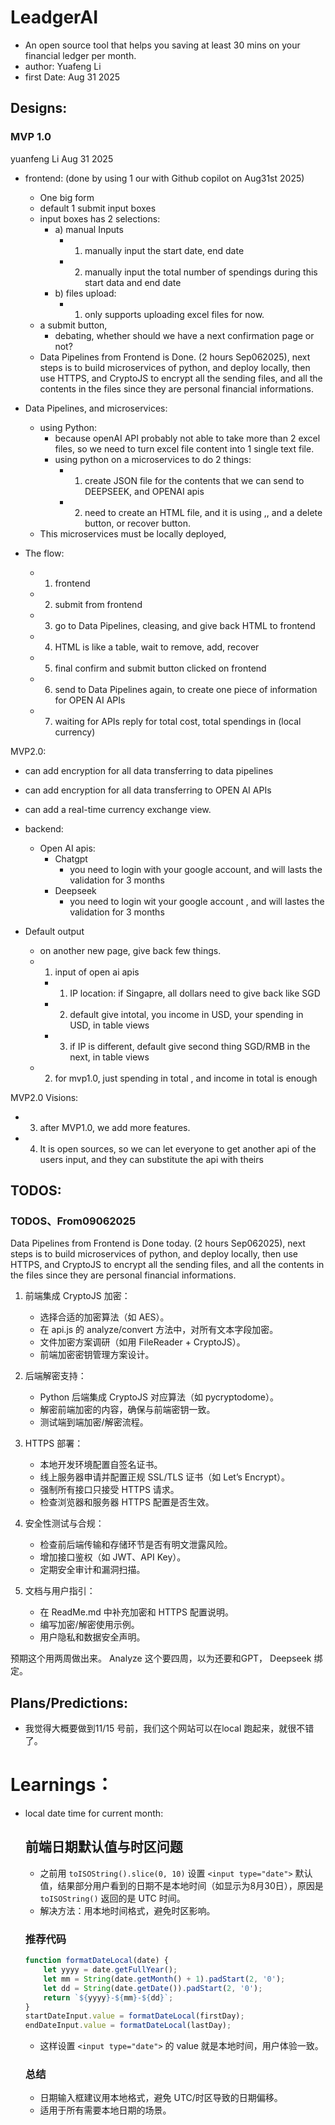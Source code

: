 # LeadgerAI
- An open source tool that helps you saving at least 30 mins on your financial ledger per month. 
- author: Yuafeng Li
- first Date: Aug 31 2025



## Designs: 

### MVP 1.0 
yuanfeng Li
Aug 31 2025

- frontend: (done by using 1 our with Github copilot on Aug31st 2025)
  - One big form
  - default 1 submit input boxes
  - input boxes has 2 selections: 
    - a) manual Inputs
      - 1. manually input the start date, end date
      - 2. manually input the total number of spendings during this start data and end date
    - b) files upload:
      - 1. only supports uploading excel files for now.
  - a submit button, 
    - debating, whether should we have a next confirmation page or not?
  - Data Pipelines from Frontend is Done. (2 hours Sep062025), next steps is to build microservices of python, and deploy locally, then use HTTPS, and CryptoJS to encrypt all the sending files, and all the contents in the files since they are personal financial informations.


- Data Pipelines, and microservices: 
  - using Python:  
    - because openAI API probably not able to take more than 2 excel files, so we need to turn excel file content into 1 single text file. 
    - using python on a microservices to do 2 things: 
      - 1) create JSON file for the contents that we can send to DEEPSEEK, and OPENAI apis
      - 2) need to create an HTML file, and it is using <td>,<tr>, and a delete button, or recover button.
  - This microservices must be locally deployed, 


- The flow: 
  - 1) frontend
  - 2) submit from frontend
  - 3) go to Data Pipelines, cleasing, and give back HTML to frontend
  - 4) HTML is like a table, wait to remove, add, recover
  - 5) final confirm and submit button clicked on frontend
  - 6) send to Data Pipelines again, to create one piece of information for OPEN AI APIs
  - 7) waiting for APIs reply for total cost, total spendings in (local currency)


MVP2.0: 
- can add encryption for all data transferring to data pipelines
- can add encryption for all data transferring to OPEN AI APIs
- can add a real-time currency exchange view.



- backend: 
  - Open AI apis: 
    - Chatgpt
      - you need to login with your google account, and will lasts the validation for 3 months
    - Deepseek
      - you need to login wit your google account , and will lastes the validation for 3 months


- Default output
  - on another new page, give back few things. 
  - 1) input of open ai apis
    - 1) IP location: if Singapre, all dollars need to give back like SGD
    - 2) default give intotal, you income in USD, your spending in USD, in table views
    - 3) if IP is different, default give second thing SGD/RMB in the next, in table views
  - 2) for mvp1.0, just spending in total , and income in total is enough

MVP2.0 Visions: 
  - 3) after MVP1.0, we add more features. 
  - 4) It is open sources, so we can let everyone to get another api of the users input, and they can substitute the api with theirs



## TODOS:
### TODOS、From09062025
Data Pipelines from Frontend is Done today. (2 hours Sep062025), next steps is to build microservices of python, and deploy locally, then use HTTPS, and CryptoJS to encrypt all the sending files, and all the contents in the files since they are personal financial informations.

1. 前端集成 CryptoJS 加密：
   - 选择合适的加密算法（如 AES）。
   - 在 api.js 的 analyze/convert 方法中，对所有文本字段加密。
   - 文件加密方案调研（如用 FileReader + CryptoJS）。
   - 前端加密密钥管理方案设计。

2. 后端解密支持：
   - Python 后端集成 CryptoJS 对应算法（如 pycryptodome）。
   - 解密前端加密的内容，确保与前端密钥一致。
   - 测试端到端加密/解密流程。

3. HTTPS 部署：
   - 本地开发环境配置自签名证书。
   - 线上服务器申请并配置正规 SSL/TLS 证书（如 Let’s Encrypt）。
   - 强制所有接口只接受 HTTPS 请求。
   - 检查浏览器和服务器 HTTPS 配置是否生效。

4. 安全性测试与合规：
   - 检查前后端传输和存储环节是否有明文泄露风险。
   - 增加接口鉴权（如 JWT、API Key）。
   - 定期安全审计和漏洞扫描。

5. 文档与用户指引：
   - 在 ReadMe.md 中补充加密和 HTTPS 配置说明。
   - 编写加密/解密使用示例。
   - 用户隐私和数据安全声明。

预期这个用两周做出来。
Analyze 这个要四周，以为还要和GPT， Deepseek 绑定。

## Plans/Predictions: 
- 我觉得大概要做到11/15 号前，我们这个网站可以在local 跑起来，就很不错了。



# Learnings：
- local date time for current month:

  ## 前端日期默认值与时区问题
  - 之前用 `toISOString().slice(0, 10)` 设置 `<input type="date">` 默认值，结果部分用户看到的日期不是本地时间（如显示为8月30日），原因是 `toISOString()` 返回的是 UTC 时间。
  - 解决方法：用本地时间格式，避免时区影响。

  ### 推荐代码
  ```js
  function formatDateLocal(date) {
      let yyyy = date.getFullYear();
      let mm = String(date.getMonth() + 1).padStart(2, '0');
      let dd = String(date.getDate()).padStart(2, '0');
      return `${yyyy}-${mm}-${dd}`;
  }
  startDateInput.value = formatDateLocal(firstDay);
  endDateInput.value = formatDateLocal(lastDay);
  ```
  - 这样设置 `<input type="date">` 的 value 就是本地时间，用户体验一致。

  ### 总结
  - 日期输入框建议用本地格式，避免 UTC/时区导致的日期偏移。
  - 适用于所有需要本地日期的场景。